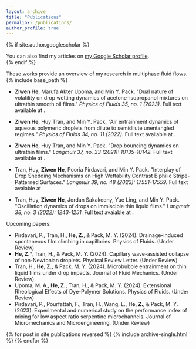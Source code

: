 ```yaml
---
layout: archive
title: "Publications"
permalink: /publications/
author_profile: true
---
```


{% if site.author.googlescholar %}
  <div class="wordwrap">You can also find my articles on <a href="{{site.author.googlescholar}}">my Google Scholar profile</a>.</div>
{% endif %}

These works provide an overview of my research in multiphase fluid flows.
{% include base_path %}
* **Ziwen He**, Marufa Akter Upoma, and Min Y. Pack. "Dual nature of volatility on drop wetting dynamics of acetone–isopropanol mixtures on ultrathin smooth oil films." *Physics of Fluids 35, no. 1 (2023).* Full text available at <a href="{{https://doi.org/10.1063/5.0131299}}"></a>.

* **Ziwen He**, Huy Tran, and Min Y. Pack. "Air entrainment dynamics of aqueous polymeric droplets from dilute to semidilute unentangled regimes." *Physics of Fluids 34, no. 11 (2022).* Full text available at <a href="https://doi.org/10.1063/5.0130251"></a>.

* **Ziwen He**, Huy Tran, and Min Y. Pack. "Drop bouncing dynamics on ultrathin films." *Langmuir 37, no. 33 (2021): 10135-10142.* Full text available at <a href="https://doi.org/10.1021/acs.langmuir.1c01510"></a>.

* Tran, Huy, **Ziwen He**, Pooria Pirdavari, and Min Y. Pack. "Interplay of Drop Shedding Mechanisms on High Wettability Contrast Biphilic Stripe-Patterned Surfaces." *Langmuir 39, no. 48 (2023): 17551-17559.* Full text avaiable at <a href="https://doi.org/10.1021/acs.langmuir.3c03042"></a>.

* Tran, Huy, **Ziwen He**, Jordan Sakakeeny, Yue Ling, and Min Y. Pack. "Oscillation dynamics of drops on immiscible thin liquid films." *Langmuir 38, no. 3 (2022): 1243-1251.* Full text avaiable at <a href="https://doi.org/10.1021/acs.langmuir.1c03029"></a>.
  
Upcoming papers:
* Pirdavari, P., Tran, H., **He, Z.**, & Pack, M. Y. (2024). Drainage-induced spontaneous film climbing in capillaries. </i>Physics of Fluids.</i> (Under Review)
* **He, Z.***, Tran, H., & Pack, M. Y. (2024). Capillary wave-assisted collapse of non-Newtonian droplets. </i>Physical Review Letter.</i> (Under Review)
* Tran, H., **He, Z.**, & Pack, M. Y. (2024). Microbubble entrainment on thin liquid films under drop impacts. </i>Journal of Fluid Mechanics.</i> (Under Review)
* Upoma, M. A., **He, Z.**, Tran, H., & Pack, M. Y. (2024). Extensional Rheological Effects of Dye-Polymer Solutions. </i>Physics of Fluids.</i> (Under Review)
* Pirdavari, P., Pourfattah, F., Tran, H., Wang, L., **He, Z.**, & Pack, M. Y. (2023). Experimental and numerical study on the performance index of mixing for low aspect ratio serpentine microchannels. </i>Journal of Micromechanics and Microengineering.</i> (Under Review)

{% for post in site.publications reversed %}
  {% include archive-single.html %}
{% endfor %}
